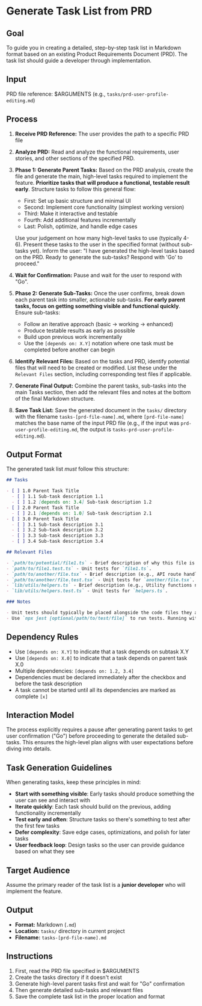 # Generate Task List from PRD

## Goal

To guide you in creating a detailed, step-by-step task list in Markdown format based on an existing Product Requirements Document (PRD). The task list should guide a developer through implementation.

## Input

PRD file reference: $ARGUMENTS (e.g., `tasks/prd-user-profile-editing.md`)

## Process

1. **Receive PRD Reference:** The user provides the path to a specific PRD file
2. **Analyze PRD:** Read and analyze the functional requirements, user stories, and other sections of the specified PRD.
3. **Phase 1: Generate Parent Tasks:** Based on the PRD analysis, create the file and generate the main, high-level tasks required to implement the feature. **Prioritize tasks that will produce a functional, testable result early**. Structure tasks to follow this general flow:
   - First: Set up basic structure and minimal UI
   - Second: Implement core functionality (simplest working version)
   - Third: Make it interactive and testable
   - Fourth: Add additional features incrementally
   - Last: Polish, optimize, and handle edge cases
   
   Use your judgement on how many high-level tasks to use (typically 4-6). Present these tasks to the user in the specified format (without sub-tasks yet). Inform the user: "I have generated the high-level tasks based on the PRD. Ready to generate the sub-tasks? Respond with 'Go' to proceed."
4. **Wait for Confirmation:** Pause and wait for the user to respond with "Go".
5. **Phase 2: Generate Sub-Tasks:** Once the user confirms, break down each parent task into smaller, actionable sub-tasks. **For early parent tasks, focus on getting something visible and functional quickly**. Ensure sub-tasks:
   - Follow an iterative approach (basic → working → enhanced)
   - Produce testable results as early as possible
   - Build upon previous work incrementally
   - Use the `[depends on: X.Y]` notation where one task must be completed before another can begin
6. **Identify Relevant Files:** Based on the tasks and PRD, identify potential files that will need to be created or modified. List these under the `Relevant Files` section, including corresponding test files if applicable.
7. **Generate Final Output:** Combine the parent tasks, sub-tasks into the main Tasks section, then add the relevant files and notes at the bottom of the final Markdown structure.
8. **Save Task List:** Save the generated document in the `tasks/` directory with the filename `tasks-[prd-file-name].md`, where `[prd-file-name]` matches the base name of the input PRD file (e.g., if the input was `prd-user-profile-editing.md`, the output is `tasks-prd-user-profile-editing.md`).

## Output Format

The generated task list _must_ follow this structure:

```markdown
## Tasks

- [ ] 1.0 Parent Task Title
  - [ ] 1.1 Sub-task description 1.1
  - [ ] 1.2 [depends on: 3.4] Sub-task description 1.2
- [ ] 2.0 Parent Task Title
  - [ ] 2.1 [depends on: 1.0] Sub-task description 2.1
- [ ] 3.0 Parent Task Title
  - [ ] 3.1 Sub-task description 3.1
  - [ ] 3.2 Sub-task description 3.2
  - [ ] 3.3 Sub-task description 3.3
  - [ ] 3.4 Sub-task description 3.4

## Relevant Files

- `path/to/potential/file1.ts` - Brief description of why this file is relevant (e.g., Contains the main component for this feature).
- `path/to/file1.test.ts` - Unit tests for `file1.ts`.
- `path/to/another/file.tsx` - Brief description (e.g., API route handler for data submission).
- `path/to/another/file.test.tsx` - Unit tests for `another/file.tsx`.
- `lib/utils/helpers.ts` - Brief description (e.g., Utility functions needed for calculations).
- `lib/utils/helpers.test.ts` - Unit tests for `helpers.ts`.

### Notes

- Unit tests should typically be placed alongside the code files they are testing (e.g., `MyComponent.tsx` and `MyComponent.test.tsx` in the same directory).
- Use `npx jest [optional/path/to/test/file]` to run tests. Running without a path executes all tests found by the Jest configuration.
```

## Dependency Rules

- Use `[depends on: X.Y]` to indicate that a task depends on subtask X.Y
- Use `[depends on: X.0]` to indicate that a task depends on parent task X.0
- Multiple dependencies: `[depends on: 1.2, 3.4]`
- Dependencies must be declared immediately after the checkbox and before the task description
- A task cannot be started until all its dependencies are marked as complete `[x]`

## Interaction Model

The process explicitly requires a pause after generating parent tasks to get user confirmation ("Go") before proceeding to generate the detailed sub-tasks. This ensures the high-level plan aligns with user expectations before diving into details.

## Task Generation Guidelines

When generating tasks, keep these principles in mind:
- **Start with something visible**: Early tasks should produce something the user can see and interact with
- **Iterate quickly**: Each task should build on the previous, adding functionality incrementally
- **Test early and often**: Structure tasks so there's something to test after the first few tasks
- **Defer complexity**: Save edge cases, optimizations, and polish for later tasks
- **User feedback loop**: Design tasks so the user can provide guidance based on what they see

## Target Audience

Assume the primary reader of the task list is a **junior developer** who will implement the feature.

## Output

- **Format:** Markdown (`.md`)
- **Location:** `tasks/` directory in current project
- **Filename:** `tasks-[prd-file-name].md`

## Instructions

1. First, read the PRD file specified in $ARGUMENTS
2. Create the tasks directory if it doesn't exist
3. Generate high-level parent tasks first and wait for "Go" confirmation
4. Then generate detailed sub-tasks and relevant files
5. Save the complete task list in the proper location and format
